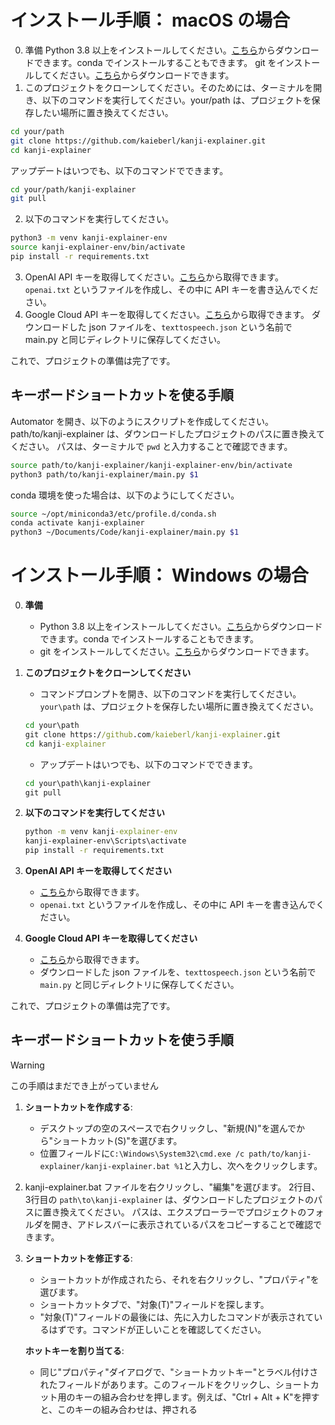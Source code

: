 # インストール手順： macOS の場合
0. 準備
Python 3.8 以上をインストールしてください。[こちら](https://www.python.org/downloads/release/python-3918/)からダウンロードできます。conda でインストールすることもできます。
git をインストールしてください。[こちら](https://git-scm.com/downloads)からダウンロードできます。
1. このプロジェクトをクローンしてください。そのためには、ターミナルを開き、以下のコマンドを実行してください。your/path は、プロジェクトを保存したい場所に置き換えてください。
```bash
cd your/path
git clone https://github.com/kaieberl/kanji-explainer.git
cd kanji-explainer
```
アップデートはいつでも、以下のコマンドでできます。
```bash
cd your/path/kanji-explainer
git pull
```
2. 以下のコマンドを実行してください。
```bash
python3 -m venv kanji-explainer-env
source kanji-explainer-env/bin/activate
pip install -r requirements.txt
```
3. OpenAI API キーを取得してください。[こちら](https://platform.openai.com/account/api-keys)から取得できます。
`openai.txt` というファイルを作成し、その中に API キーを書き込んでください。
4. Google Cloud API キーを取得してください。[こちら](https://cloud.google.com/api-keys/docs/create-manage-api-keys)から取得できます。
ダウンロードした json ファイルを、`texttospeech.json` という名前で main.py と同じディレクトリに保存してください。

これで、プロジェクトの準備は完了です。

## キーボードショートカットを使る手順
Automator を開き、以下のようにスクリプトを作成してください。
path/to/kanji-explainer は、ダウンロードしたプロジェクトのパスに置き換えてください。
パスは、ターミナルで `pwd` と入力することで確認できます。
```bash
source path/to/kanji-explainer/kanji-explainer-env/bin/activate
python3 path/to/kanji-explainer/main.py $1
```
conda 環境を使った場合は、以下のようにしてください。
```bash
source ~/opt/miniconda3/etc/profile.d/conda.sh
conda activate kanji-explainer
python3 ~/Documents/Code/kanji-explainer/main.py $1
```

# インストール手順： Windows の場合

0. **準備**
   - Python 3.8 以上をインストールしてください。[こちら](https://www.python.org/downloads/)からダウンロードできます。conda でインストールすることもできます。
   - git をインストールしてください。[こちら](https://git-scm.com/downloads)からダウンロードできます。

1. **このプロジェクトをクローンしてください**
   - コマンドプロンプトを開き、以下のコマンドを実行してください。
   `your\path` は、プロジェクトを保存したい場所に置き換えてください。
   ```cmd
   cd your\path
   git clone https://github.com/kaieberl/kanji-explainer.git
   cd kanji-explainer
   ```
    - アップデートはいつでも、以下のコマンドでできます。
    ```cmd
    cd your\path\kanji-explainer
    git pull
    ```
2. **以下のコマンドを実行してください**
    ```cmd
    python -m venv kanji-explainer-env
    kanji-explainer-env\Scripts\activate
    pip install -r requirements.txt
    ```
  
3. **OpenAI API キーを取得してください**
   - [こちら](https://platform.openai.com/account/api-keys)から取得できます。
   - `openai.txt` というファイルを作成し、その中に API キーを書き込んでください。

4. **Google Cloud API キーを取得してください**
   - [こちら](https://cloud.google.com/api-keys/docs/create-manage-api-keys)から取得できます。
   - ダウンロードした json ファイルを、`texttospeech.json` という名前で `main.py` と同じディレクトリに保存してください。

これで、プロジェクトの準備は完了です。

## キーボードショートカットを使う手順
> [!WARNING]
> この手順はまだでき上がっていません
1. **ショートカットを作成する**:
    - デスクトップの空のスペースで右クリックし、"新規(N)"を選んでから"ショートカット(S)"を選びます。
    - 位置フィールドに`C:\Windows\System32\cmd.exe /c path/to/kanji-explainer/kanji-explainer.bat %1`と入力し、次へをクリックします。
2. kanji-explainer.bat ファイルを右クリックし、"編集"を選びます。
2行目、3行目の `path\to\kanji-explainer` は、ダウンロードしたプロジェクトのパスに置き換えてください。
パスは、エクスプローラーでプロジェクトのフォルダを開き、アドレスバーに表示されているパスをコピーすることで確認できます。

3. **ショートカットを修正する**:
    - ショートカットが作成されたら、それを右クリックし、"プロパティ"を選びます。
    - ショートカットタブで、"対象(T)"フィールドを探します。
    - "対象(T)"フィールドの最後には、先に入力したコマンドが表示されているはずです。コマンドが正しいことを確認してください。

   **ホットキーを割り当てる**:
    - 同じ"プロパティ"ダイアログで、"ショートカットキー"とラベル付けされたフィールドがあります。このフィールドをクリックし、ショートカット用のキーの組み合わせを押します。例えば、"Ctrl + Alt + K"を押すと、このキーの組み合わせは、押される
